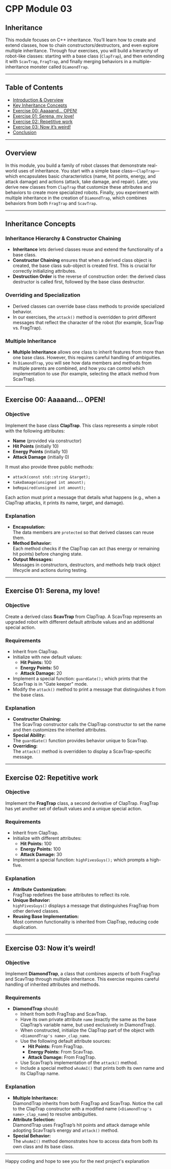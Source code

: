 # CPP Module 03

## Inheritance

This module focuses on C++ inheritance. You’ll learn how to create and extend classes, how to chain constructors/destructors, and even explore multiple inheritance. Through four exercises, you will build a hierarchy of robot-like classes: starting with a base class (`ClapTrap`), and then extending it with `ScavTrap`, `FragTrap`, and finally merging behaviors in a multiple-inheritance monster called `DiamondTrap`.

---

## Table of Contents

- [Introduction & Overview](#introduction--overview)
- [Key Inheritance Concepts](#key-inheritance-concepts)
- [Exercise 00: Aaaaand... OPEN!](#exercise-00-aaaand-open)
- [Exercise 01: Serena, my love!](#exercise-01-serena-my-love)
- [Exercise 02: Repetitive work](#exercise-02-repetitive-work)
- [Exercise 03: Now it’s weird!](#exercise-03-now-its-weird)
- [Conclusion](#conclusion)

---

## Overview

In this module, you build a family of robot classes that demonstrate real-world uses of inheritance. You start with a simple base class—`ClapTrap`—which encapsulates basic characteristics (name, hit points, energy, and attack damage) and actions (attack, take damage, and repair). Later, you derive new classes from `ClapTrap` that customize these attributes and behaviors to create more specialized robots. Finally, you experiment with multiple inheritance in the creation of `DiamondTrap`, which combines behaviors from both `FragTrap` and `ScavTrap`.

---

## Inheritance Concepts

### Inheritance Hierarchy & Constructor Chaining

- **Inheritance** lets derived classes reuse and extend the functionality of a base class.
- **Constructor Chaining** ensures that when a derived class object is created, the base class sub-object is created first. This is crucial for correctly initializing attributes.
- **Destruction Order** is the reverse of construction order: the derived class destructor is called first, followed by the base class destructor.

### Overriding and Specialization

- Derived classes can override base class methods to provide specialized behavior.
- In our exercises, the `attack()` method is overridden to print different messages that reflect the character of the robot (for example, ScavTrap vs. FragTrap).

### Multiple Inheritance

- **Multiple Inheritance** allows one class to inherit features from more than one base class. However, this requires careful handling of ambiguities.
- In `DiamondTrap`, you will see how data members and methods from multiple parents are combined, and how you can control which implementation to use (for example, selecting the attack method from ScavTrap).

---

## Exercise 00: Aaaaand... OPEN!

### Objective

Implement the base class **ClapTrap**. This class represents a simple robot with the following attributes:
- **Name** (provided via constructor)
- **Hit Points** (initially 10)
- **Energy Points** (initially 10)
- **Attack Damage** (initially 0)

It must also provide three public methods:
- `attack(const std::string &target);`
- `takeDamage(unsigned int amount);`
- `beRepaired(unsigned int amount);`

Each action must print a message that details what happens (e.g., when a ClapTrap attacks, it prints its name, target, and damage).

### Explanation

- **Encapsulation:**  
  The data members are `protected` so that derived classes can reuse them.
- **Method Behavior:**  
  Each method checks if the ClapTrap can act (has energy or remaining hit points) before changing state.
- **Output Messages:**  
  Messages in constructors, destructors, and methods help track object lifecycle and actions during testing.

---

## Exercise 01: Serena, my love!

### Objective

Create a derived class **ScavTrap** from ClapTrap. A ScavTrap represents an upgraded robot with different default attribute values and an additional special action.

### Requirements

- Inherit from ClapTrap.
- Initialize with new default values:
  - **Hit Points:** 100
  - **Energy Points:** 50
  - **Attack Damage:** 20
- Implement a special function: `guardGate();` which prints that the ScavTrap is in "Gate keeper" mode.
- Modify the `attack()` method to print a message that distinguishes it from the base class.

### Explanation

- **Constructor Chaining:**  
  The ScavTrap constructor calls the ClapTrap constructor to set the name and then customizes the inherited attributes.
- **Special Ability:**  
  The `guardGate()` function provides behavior unique to ScavTrap.
- **Overriding:**  
  The `attack()` method is overridden to display a ScavTrap-specific message.

---

## Exercise 02: Repetitive work

### Objective

Implement the **FragTrap** class, a second derivative of ClapTrap. FragTrap has yet another set of default values and a unique special action.

### Requirements

- Inherit from ClapTrap.
- Initialize with different attributes:
  - **Hit Points:** 100
  - **Energy Points:** 100
  - **Attack Damage:** 30
- Implement a special function: `highFivesGuys();` which prompts a high-five.

### Explanation

- **Attribute Customization:**  
  FragTrap redefines the base attributes to reflect its role.
- **Unique Behavior:**  
  `highFivesGuys()` displays a message that distinguishes FragTrap from other derived classes.
- **Reusing Base Implementation:**  
  Most common functionality is inherited from ClapTrap, reducing code duplication.

---

## Exercise 03: Now it’s weird!

### Objective

Implement **DiamondTrap**, a class that combines aspects of both FragTrap and ScavTrap through multiple inheritance. This exercise requires careful handling of inherited attributes and methods.

### Requirements

- **DiamondTrap** should:
  - Inherit from both FragTrap and ScavTrap.
  - Have its own private attribute `name` (exactly the same as the base ClapTrap’s variable name, but used exclusively in DiamondTrap).
  - When constructed, initialize the ClapTrap part of the object with `<DiamondTrap's name>_clap_name`.
  - Use the following default attribute sources:
    - **Hit Points:** From FragTrap.
    - **Energy Points:** From ScavTrap.
    - **Attack Damage:** From FragTrap.
  - Use ScavTrap’s implementation of the `attack()` method.
  - Include a special method `whoAmI()` that prints both its own name and its ClapTrap name.

### Explanation

- **Multiple Inheritance:**  
  DiamondTrap inherits from both FragTrap and ScavTrap. Notice the call to the ClapTrap constructor with a modified name (`<DiamondTrap's name>_clap_name`) to resolve ambiguities.
- **Attribute Selection:**  
  DiamondTrap uses FragTrap’s hit points and attack damage while adopting ScavTrap’s energy and `attack()` method.
- **Special Behavior:**  
  The `whoAmI()` method demonstrates how to access data from both its own class and its base class.

---

Happy coding and hope to see you for the next project's explanation
